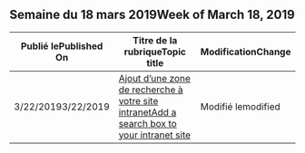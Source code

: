 <!-- This file is generated automatically each week. Changes made to this file will be overwritten.-->




## <a name="week-of-march-18-2019"></a><span data-ttu-id="017ad-101">Semaine du 18 mars 2019</span><span class="sxs-lookup"><span data-stu-id="017ad-101">Week of March 18, 2019</span></span>


| <span data-ttu-id="017ad-102">Publié le</span><span class="sxs-lookup"><span data-stu-id="017ad-102">Published On</span></span> |<span data-ttu-id="017ad-103">Titre de la rubrique</span><span class="sxs-lookup"><span data-stu-id="017ad-103">Topic title</span></span> | <span data-ttu-id="017ad-104">Modification</span><span class="sxs-lookup"><span data-stu-id="017ad-104">Change</span></span> |
|------|------------|--------|
| <span data-ttu-id="017ad-105">3/22/2019</span><span class="sxs-lookup"><span data-stu-id="017ad-105">3/22/2019</span></span> | [<span data-ttu-id="017ad-106">Ajout d’une zone de recherche à votre site intranet</span><span class="sxs-lookup"><span data-stu-id="017ad-106">Add a search box to your intranet site</span></span>](/MicrosoftSearch/add-a-search-box-to-your-intranet-site) | <span data-ttu-id="017ad-107">Modifié le</span><span class="sxs-lookup"><span data-stu-id="017ad-107">modified</span></span> |

